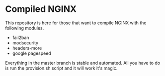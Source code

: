 # Compiled NGINX

This repository is here for those that want to compile NGINX with the following modules.

- fail2ban
- modsecurity
- headers-more
- google pagespeed

Everything in the master branch is stable and automated. All you have to do is run the provision.sh
script and it will work it's magic.